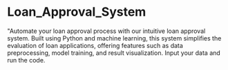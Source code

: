 # Loan_Approval_System
"Automate your loan approval process with our intuitive loan approval system. Built using Python and machine learning, this system simplifies the evaluation of loan applications, offering features such as data preprocessing, model training, and result visualization. Input your data and run the code.
